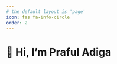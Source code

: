 ```yaml
---
# the default layout is 'page'
icon: fas fa-info-circle
order: 2
---
```


# 👋 Hi, I’m Praful Adiga

